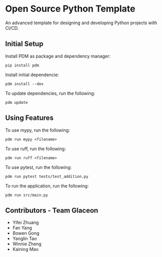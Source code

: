 # Open Source Python Template
An advanced template for designing and developing Python projects with CI/CD.

## Initial Setup
Install PDM as package and dependency manager:

    pip install pdm

Install initial dependencie:

    pdm install --dev
To update dependencies, run the following:

    pdm update

## Using Features
To use mypy, run the following:

    pdm run mypy <filename>

To use ruff, run the following: 

    pdm run ruff <filename>

To use pytest, run the following:

    pdm run pytest tests/test_addition.py

To run the application, run the following: 

    pdm run src/main.py

## Contributors - Team Glaceon
- Yifei Zhuang
- Fan Yang
- Bowen Gong
- Yanglin Tao
- Winnie Zheng
- Kaining Mao
